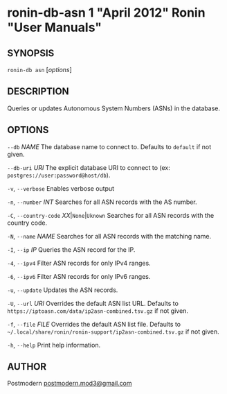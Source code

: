 # ronin-db-asn 1 "April 2012" Ronin "User Manuals"

## SYNOPSIS

`ronin-db asn` [*options*]

## DESCRIPTION

Queries or updates Autonomous System Numbers (ASNs) in the database.

## OPTIONS

`--db` *NAME*
  The database name to connect to. Defaults to `default` if not given.

`--db-uri` *URI*
  The explicit database URI to connect to
  (ex: `postgres://user:password@host/db`).

`-v`, `--verbose`
  Enables verbose output

`-n`, `--number` *INT*
  Searches for all ASN records with the AS number.

`-C`, `--country-code` *XX*\|`None`\|`Uknown`
  Searches for all ASN records with the country code.

`-N`, `--name` *NAME*
  Searches for all ASN records with the matching name.

`-I`, `--ip` *IP*
  Queries the ASN record for the IP.

`-4`, `--ipv4`
  Filter ASN records for only IPv4 ranges.

`-6`, `--ipv6`
  Filter ASN records for only IPv6 ranges.

`-u`, `--update`
  Updates the ASN records.

`-U`, `--url` *URI*
  Overrides the default ASN list URL.
  Defaults to `https://iptoasn.com/data/ip2asn-combined.tsv.gz` if not given.

`-f`, `--file` *FILE*
  Overrides the default ASN list file.
  Defaults to `~/.local/share/ronin/ronin-support/ip2asn-combined.tsv.gz`
  if not given.

`-h`, `--help`
  Print help information.

## AUTHOR

Postmodern <postmodern.mod3@gmail.com>

